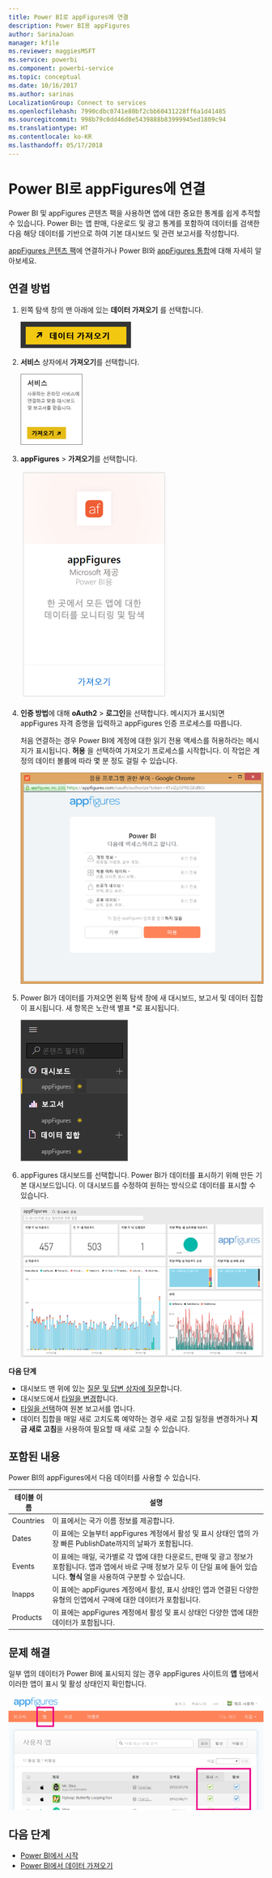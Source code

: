 ```yaml
---
title: Power BI로 appFigures에 연결
description: Power BI용 appFigures
author: SarinaJoan
manager: kfile
ms.reviewer: maggiesMSFT
ms.service: powerbi
ms.component: powerbi-service
ms.topic: conceptual
ms.date: 10/16/2017
ms.author: sarinas
LocalizationGroup: Connect to services
ms.openlocfilehash: 7990cdbc0741e80bf2cbb60431228ff6a1d41485
ms.sourcegitcommit: 998b79c0dd46d0e5439888b83999945ed1809c94
ms.translationtype: HT
ms.contentlocale: ko-KR
ms.lasthandoff: 05/17/2018
---
```

# <a name="connect-to-appfigures-with-power-bi"></a>Power BI로 appFigures에 연결
Power BI 및 appFigures 콘텐츠 팩을 사용하면 앱에 대한 중요한 통계를 쉽게 추적할 수 있습니다. Power BI는 앱 판매, 다운로드 및 광고 통계를 포함하여 데이터를 검색한 다음 해당 데이터를 기반으로 하여 기본 대시보드 및 관련 보고서를 작성합니다.

[appFigures 콘텐츠 팩](https://app.powerbi.com/getdata/services/appfigures)에 연결하거나 Power BI와 [appFigures 통합](https://powerbi.microsoft.com/integrations/appfigures)에 대해 자세히 알아보세요.

## <a name="how-to-connect"></a>연결 방법
1. 왼쪽 탐색 창의 맨 아래에 있는 **데이터 가져오기** 를 선택합니다.
   
   ![](media/service-connect-to-appfigures/pbi_getdata.png)
2. **서비스** 상자에서 **가져오기**를 선택합니다.
   
   ![](media/service-connect-to-appfigures/pbi_getservices.png)
3. **appFigures** \> **가져오기**를 선택합니다.
   
   ![](media/service-connect-to-appfigures/appfigures.png)
4. **인증 방법**에 대해 **oAuth2** \> **로그인**을 선택합니다. 메시지가 표시되면 appFigures 자격 증명을 입력하고 appFigures 인증 프로세스를 따릅니다.
   
   처음 연결하는 경우 Power BI에 계정에 대한 읽기 전용 액세스를 허용하라는 메시지가 표시됩니다. **허용** 을 선택하여 가져오기 프로세스를 시작합니다. 이 작업은 계정의 데이터 볼륨에 따라 몇 분 정도 걸릴 수 있습니다.
   
   ![](media/service-connect-to-appfigures/appfiguresdoc_06.png)
5. Power BI가 데이터를 가져오면 왼쪽 탐색 창에 새 대시보드, 보고서 및 데이터 집합이 표시됩니다. 새 항목은 노란색 별표 \*로 표시됩니다.
   
    ![](media/service-connect-to-appfigures/pbi_appfigures3.png)
6. appFigures 대시보드를 선택합니다. Power BI가 데이터를 표시하기 위해 만든 기본 대시보드입니다. 이 대시보드를 수정하여 원하는 방식으로 데이터를 표시할 수 있습니다.
   
    ![](media/service-connect-to-appfigures/appfiguresdoc_01.png)

**다음 단계**

* 대시보드 맨 위에 있는 [질문 및 답변 상자에 질문](power-bi-q-and-a.md)합니다.
* 대시보드에서 [타일을 변경](service-dashboard-edit-tile.md)합니다.
* [타일을 선택](service-dashboard-tiles.md)하여 원본 보고서를 엽니다.
* 데이터 집합을 매일 새로 고치도록 예약하는 경우 새로 고침 일정을 변경하거나 **지금 새로 고침**을 사용하여 필요할 때 새로 고칠 수 있습니다.

## <a name="whats-included"></a>포함된 내용
Power BI의 appFigures에서 다음 데이터를 사용할 수 있습니다.

| **테이블 이름** | **설명** |
| --- | --- |
| Countries |이 표에서는 국가 이름 정보를 제공합니다. |
| Dates |이 표에는 오늘부터 appFigures 계정에서 활성 및 표시 상태인 앱의 가장 빠른 PublishDate까지의 날짜가 포함됩니다. |
| Events |이 표에는 매일, 국가별로 각 앱에 대한 다운로드, 판매 및 광고 정보가 포함됩니다. 앱과 앱에서 바로 구매 정보가 모두 이 단일 표에 들어 있습니다. <strong>형식</strong> 열을 사용하여 구분할 수 있습니다. |
| Inapps |이 표에는 appFigures 계정에서 활성, 표시 상태인 앱과 연결된 다양한 유형의 인앱에서 구매에 대한 데이터가 포함됩니다. |
| Products |이 표에는 appFigures 계정에서 활성 및 표시 상태인 다양한 앱에 대한 데이터가 포함됩니다. |

## <a name="troubleshooting"></a>문제 해결
일부 앱의 데이터가 Power BI에 표시되지 않는 경우 appFigures 사이트의 **앱** 탭에서 이러한 앱이 표시 및 활성 상태인지 확인합니다.

![](media/service-connect-to-appfigures/appfiguresdoc_11.png)

## <a name="next-steps"></a>다음 단계
* [Power BI에서 시작](service-get-started.md)
* [Power BI에서 데이터 가져오기](service-get-data.md)

